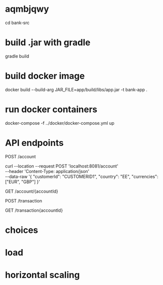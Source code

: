 # aqmbjqwy

cd bank-src
# build .jar with gradle
gradle build

# build docker image
docker build --build-arg JAR_FILE=app/build/libs/app.jar -t bank-app .

# run docker containers
docker-compose -f ../docker/docker-compose.yml up

# API endpoints
POST /account

curl --location --request POST 'localhost:8081/account' \
--header 'Content-Type: application/json' \
--data-raw '{
	"customerId": "CUSTOMERID1",
	"country": "EE",
	"currencies": ["EUR", "GBP"]
}'

GET /account/{accountId}


POST /transaction


GET /transaction{accountId}

# choices

# load

# horizontal scaling


